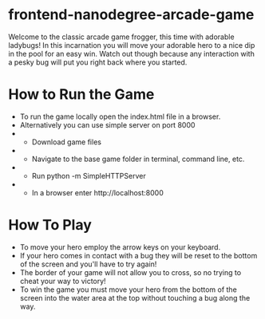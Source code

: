 frontend-nanodegree-arcade-game
===============================

Welcome to the classic arcade game frogger, this time with adorable ladybugs! In this incarnation you will move your adorable hero to a nice dip in the pool for an easy win. Watch out though because any interaction with a pesky bug will put you right back where you started.

How to Run the Game
===================
* To run the game locally open the index.html file in a browser.
* Alternatively you can use simple server on port 8000
* * Download game files
* * Navigate to the base game folder in terminal, command line, etc.
* * Run python -m SimpleHTTPServer
* * In a browser enter http://localhost:8000

How To Play
===========
* To move your hero employ the arrow keys on your keyboard.
* If your hero comes in contact with a bug they will be reset to the bottom of the screen and you'll have to try again!
* The border of your game will not allow you to cross, so no trying to cheat your way to victory!
* To win the game you must move your hero from the bottom of the screen into the water area at the top without touching a bug along the way.

